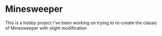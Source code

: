 # Minesweeper

This is a hobby project I've been working on trying to re-create the classic of Minesweeper with slight modification

##